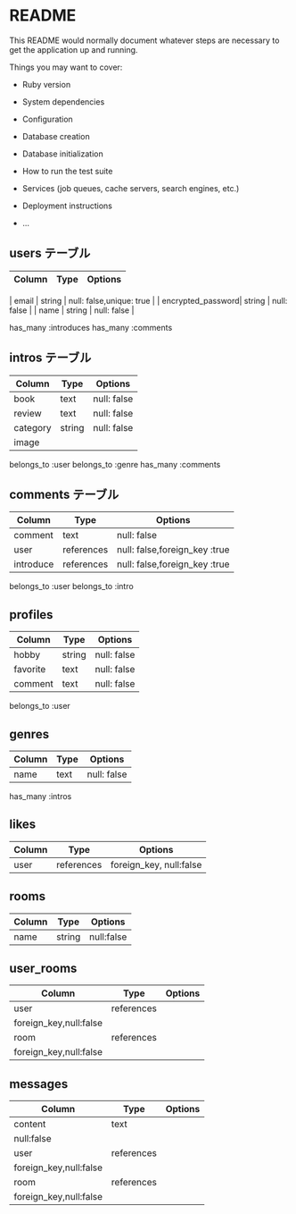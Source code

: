 # README

This README would normally document whatever steps are necessary to get the
application up and running.

Things you may want to cover:

* Ruby version

* System dependencies

* Configuration

* Database creation

* Database initialization

* How to run the test suite

* Services (job queues, cache servers, search engines, etc.)

* Deployment instructions

* ...

## users テーブル

| Column            | Type   | Options     |
| --------          | ------ | ----------- |

| email             | string | null: false,unique: true |
| encrypted_password| string | null: false |
| name              | string | null: false |

has_many :introduces
has_many :comments

## intros テーブル
| Column            | Type   | Options     |
| --------          | ------ | ----------- |
| book              | text   | null: false |
| review            | text   | null: false |
| category          | string | null: false |
| image             |        |             |

belongs_to :user
belongs_to :genre
has_many   :comments

## comments テーブル
| Column     | Type       | Options     |
| --------   | ------     | ----------- |
| comment    | text       | null: false |
| user       | references | null: false,foreign_key :true|
| introduce  | references | null: false,foreign_key :true|

belongs_to :user
belongs_to :intro

## profiles
| Column     | Type       | Options    |
| --------   | ------     | -----------|
| hobby      | string     | null: false|
| favorite   | text       | null: false|
| comment    | text       | null: false|

belongs_to :user

##  genres

| Column     | Type       | Options    |
| --------   | ------     | -----------|
| name       | text       | null: false|

has_many :intros

## likes

| Column     | Type       | Options    |
| --------   | ------     | -----------|
| user       | references | foreign_key, null:false   |

## rooms
| Column     | Type       | Options    |
| --------   | ------     | -----------|
| name       | string     |null:false  |

## user_rooms
| Column     | Type       | Options    |
| --------   | ------     | -----------|
| user       | references |
|foreign_key,null:false   |
| room       | references |
|foreign_key,null:false   |

## messages
| Column     | Type       | Options    |
| --------   | ------     | -----------|
| content    | text       |
| null:false              |
| user       | references |
|foreign_key,null:false   |
| room       | references |
|foreign_key,null:false   |

